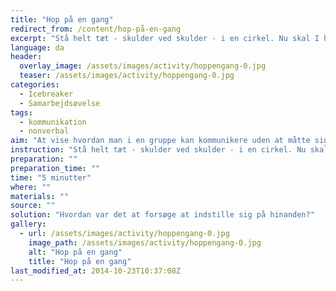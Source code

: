 ```yaml
---
title: "Hop på en gang"
redirect_from: /content/hop-på-en-gang
excerpt: "Stå helt tæt - skulder ved skulder - i en cirkel. Nu skal I hoppe på en gang."
language: da
header:
  overlay_image: /assets/images/activity/hoppengang-0.jpg
  teaser: /assets/images/activity/hoppengang-0.jpg
categories: 
  - Icebreaker
  - Samarbejdsøvelse
tags: 
  - kommunikation
  - nonverbal
aim: "At vise hvordan man i en gruppe kan kommunikere uden at måtte sige noget - og derved få mulighed for at indstille sig på hinandens bevægelser."
instruction: "Stå helt tæt - skulder ved skulder - i en cirkel. Nu skal I hoppe på en gang."
preparation: ""
preparation_time: ""
time: "5 minutter"
where: ""
materials: ""
source: ""
solution: "Hvordan var det at forsøge at indstille sig på hinanden?"
gallery:
  - url: /assets/images/activity/hoppengang-0.jpg
    image_path: /assets/images/activity/hoppengang-0.jpg
    alt: "Hop på en gang"
    title: "Hop på en gang"
last_modified_at: 2014-10-23T10:37:08Z
---
```



